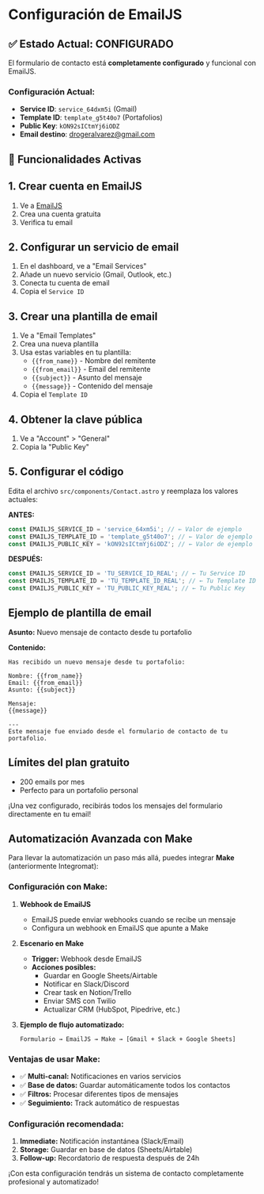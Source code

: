 # Configuración de EmailJS

## ✅ Estado Actual: CONFIGURADO
El formulario de contacto está **completamente configurado** y funcional con EmailJS.

### Configuración Actual:
- **Service ID**: `service_64dxm5i` (Gmail)
- **Template ID**: `template_g5t40o7` (Portafolios)
- **Public Key**: `kON92sICtmYj6iODZ`
- **Email destino**: drogeralvarez@gmail.com

## 🚀 Funcionalidades Activas

## 1. Crear cuenta en EmailJS
1. Ve a [EmailJS](https://www.emailjs.com/)
2. Crea una cuenta gratuita
3. Verifica tu email

## 2. Configurar un servicio de email
1. En el dashboard, ve a "Email Services"
2. Añade un nuevo servicio (Gmail, Outlook, etc.)
3. Conecta tu cuenta de email
4. Copia el `Service ID`

## 3. Crear una plantilla de email
1. Ve a "Email Templates"
2. Crea una nueva plantilla
3. Usa estas variables en tu plantilla:
   - `{{from_name}}` - Nombre del remitente
   - `{{from_email}}` - Email del remitente
   - `{{subject}}` - Asunto del mensaje
   - `{{message}}` - Contenido del mensaje
4. Copia el `Template ID`

## 4. Obtener la clave pública
1. Ve a "Account" > "General"
2. Copia la "Public Key"

## 5. Configurar el código
Edita el archivo `src/components/Contact.astro` y reemplaza los valores actuales:

**ANTES:**
```javascript
const EMAILJS_SERVICE_ID = 'service_64xm5i'; // ← Valor de ejemplo
const EMAILJS_TEMPLATE_ID = 'template_g5t40o7'; // ← Valor de ejemplo  
const EMAILJS_PUBLIC_KEY = 'kON92sICtmYj6iODZ'; // ← Valor de ejemplo
```

**DESPUÉS:**
```javascript
const EMAILJS_SERVICE_ID = 'TU_SERVICE_ID_REAL'; // ← Tu Service ID
const EMAILJS_TEMPLATE_ID = 'TU_TEMPLATE_ID_REAL'; // ← Tu Template ID
const EMAILJS_PUBLIC_KEY = 'TU_PUBLIC_KEY_REAL'; // ← Tu Public Key
```

## Ejemplo de plantilla de email

**Asunto:** Nuevo mensaje de contacto desde tu portafolio

**Contenido:**
```
Has recibido un nuevo mensaje desde tu portafolio:

Nombre: {{from_name}}
Email: {{from_email}}
Asunto: {{subject}}

Mensaje:
{{message}}

---
Este mensaje fue enviado desde el formulario de contacto de tu portafolio.
```

## Límites del plan gratuito
- 200 emails por mes
- Perfecto para un portafolio personal

¡Una vez configurado, recibirás todos los mensajes del formulario directamente en tu email!

## Automatización Avanzada con Make

Para llevar la automatización un paso más allá, puedes integrar **Make** (anteriormente Integromat):

### Configuración con Make:

1. **Webhook de EmailJS**
   - EmailJS puede enviar webhooks cuando se recibe un mensaje
   - Configura un webhook en EmailJS que apunte a Make

2. **Escenario en Make**
   - **Trigger:** Webhook desde EmailJS
   - **Acciones posibles:**
     - Guardar en Google Sheets/Airtable
     - Notificar en Slack/Discord
     - Crear task en Notion/Trello
     - Enviar SMS con Twilio
     - Actualizar CRM (HubSpot, Pipedrive, etc.)

3. **Ejemplo de flujo automatizado:**
   ```
   Formulario → EmailJS → Make → [Gmail + Slack + Google Sheets]
   ```

### Ventajas de usar Make:

- ✅ **Multi-canal:** Notificaciones en varios servicios
- ✅ **Base de datos:** Guardar automáticamente todos los contactos
- ✅ **Filtros:** Procesar diferentes tipos de mensajes
- ✅ **Seguimiento:** Track automático de respuestas

### Configuración recomendada:

1. **Immediate:** Notificación instantánea (Slack/Email)
2. **Storage:** Guardar en base de datos (Sheets/Airtable)
3. **Follow-up:** Recordatorio de respuesta después de 24h

¡Con esta configuración tendrás un sistema de contacto completamente profesional y automatizado!

